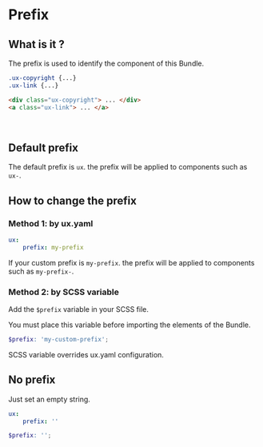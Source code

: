 # Prefix

## What is it ?

The prefix is used to identify the component of this Bundle.

```scss 
.ux-copyright {...}
.ux-link {...}
```

```html 
<div class="ux-copyright"> ... </div>
<a class="ux-link"> ... </a>
```
<br>

## Default prefix

The default prefix is `ux`.
the prefix will be applied to components such as `ux-`.
<br>

## How to change the prefix

### Method 1: by ux.yaml

```yaml 
ux:
    prefix: my-prefix
```

If your custom prefix is `my-prefix`.
the prefix will be applied to components such as `my-prefix-`.
<br>

### Method 2: by SCSS variable

Add the `$prefix` variable in your SCSS file.

You must place this variable before importing the elements of the Bundle.

```scss 
$prefix: 'my-custom-prefix';
```

SCSS variable overrides ux.yaml configuration.
<br>

## No prefix

Just set an empty string.

```yaml 
ux:
    prefix: ''
```

```scss 
$prefix: '';
```
